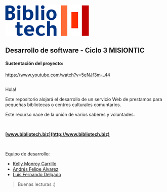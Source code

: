 ![Logo](/bibliotech/src/assets/images/logo-minimal.png) 

## Desarrollo de software - Ciclo 3 MISIONTIC

#### Sustentación del proyecto:
https://www.youtube.com/watch?v=5eNJf3m-_44
##
Hola!

Este repositorio alojará el desarrollo de un servicio Web de prestamos para pequeñas bibliotecas o centros culturales comuntarios. 

Este recurso nace de la unión de varios saberes y voluntades.

<br/>

**[www.bibliotech.biz](http://www.bibliotech.biz)**

<br/>

Equipo de desarrollo:
* [Kelly Monroy Carrillo](https://github.com/muakarada)
* [Andrés Felipe Alvarez](https://github.com/afar-cmyk)
* [Luis Fernando Delgado](https://github.com/lufermaxi)
> Buenas lecturas :)
